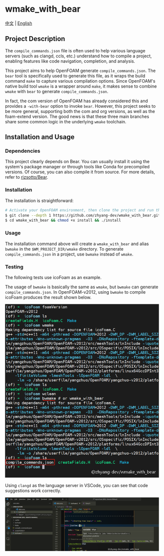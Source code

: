 
# wmake_with_bear
[中文](./README.zh_CN.md) | [English](./README.md)

## Project Description

The `compile_commands.json` file is often used to help various language servers (such as clangd, ccls, etc.) understand how to compile a project, enabling features like code navigation, completion, and analysis.

This project aims to help OpenFOAM generate `compile_commands.json`. The `bear` tool is specifically used to generate this file, as it wraps the build command `make` to capture various compilation options. Since OpenFOAM's native build tool `wmake` is a wrapper around `make`, it makes sense to combine `wmake` with `bear` to generate `compile_commands.json`.

In fact, the com version of OpenFOAM has already considered this and provides a `-with-bear` option to invoke `bear`. However, this project seeks to be more general, supporting both the com and org versions, as well as the foam-extend version. The good news is that these three main branches share some common logic in the underlying `wmake` toolchain.

## Installation and Usage
### Dependencies

This project clearly depends on Bear. You can usually install it using the system's package manager or through tools like Conda for precompiled versions. Of course, you can also compile it from source. For more details, refer to [rizsotto/Bear](https://github.com/rizsotto/Bear).

### Installation

The installation is straightforward:

```bash
# Activate your OpenFOAM environment, then clone the project and run the install script
$ git clone --depth 1 https://github.com/zhyang-dev/wmake_with_bear.git
$ cd wmake_with_bear && chmod +x install && ./install
```

### Usage

The installation command above will create a `wmake_with_bear` and alias `bwmake` in the `$WM_PROJECT_DIR/wmake` directory. To generate `compile_commands.json` in a project, use `bwmake` instead of `wmake`.

### Testing

The following tests use icoFoam as an example.

The usage of `bwmake` is basically the same as `wmake`, but `bwmake` can generate `compile_commands.json`. In OpenFOAM-v2012, using `bwmake` to compile icoFoam produces the result shown below.

![](./assets/test_bwmake_with_of2012.png)

Using `clangd` as the language server in VSCode, you can see that code suggestions work correctly.

![](./assets/vscode_clangd_icoFoam_bwmake.png)